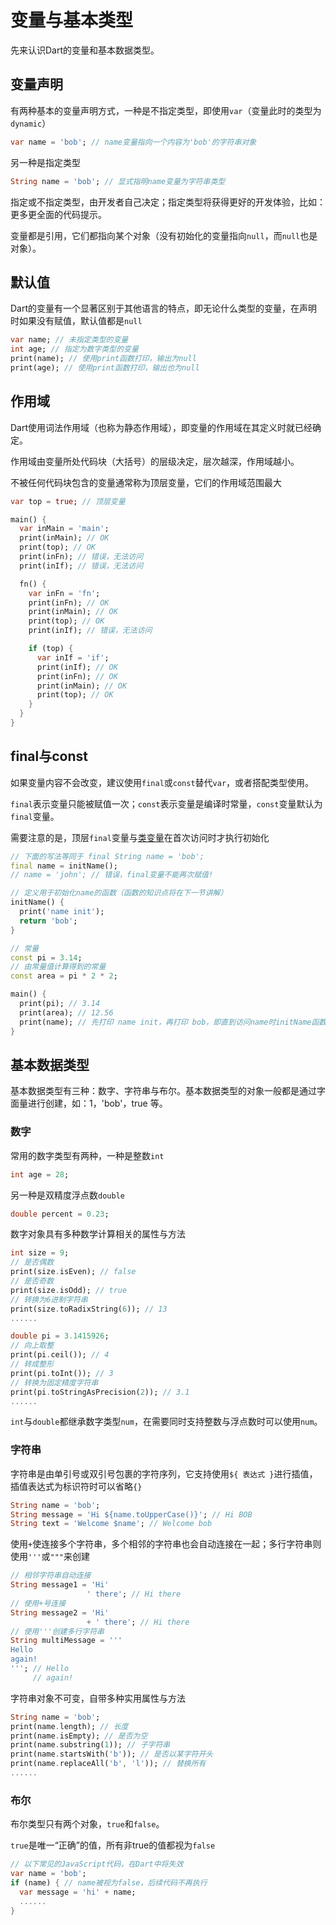 # 变量与基本类型

先来认识Dart的变量和基本数据类型。

## 变量声明

有两种基本的变量声明方式，一种是不指定类型，即使用`var`（变量此时的类型为`dynamic`）

```dart
var name = 'bob'; // name变量指向一个内容为'bob'的字符串对象
```

另一种是指定类型

```dart
String name = 'bob'; // 显式指明name变量为字符串类型
```

指定或不指定类型，由开发者自己决定；指定类型将获得更好的开发体验，比如：更多更全面的代码提示。

变量都是引用，它们都指向某个对象（没有初始化的变量指向`null`，而`null`也是对象）。

## 默认值

Dart的变量有一个显著区别于其他语言的特点，即无论什么类型的变量，在声明时如果没有赋值，默认值都是`null`

```dart
var name; // 未指定类型的变量
int age; // 指定为数字类型的变量
print(name); // 使用print函数打印，输出为null
print(age); // 使用print函数打印，输出也为null
```

## 作用域

Dart使用词法作用域（也称为静态作用域），即变量的作用域在其定义时就已经确定。

作用域由变量所处代码块（大括号）的层级决定，层次越深，作用域越小。

不被任何代码块包含的变量通常称为顶层变量，它们的作用域范围最大

```dart
var top = true; // 顶层变量

main() {
  var inMain = 'main';
  print(inMain); // OK
  print(top); // OK
  print(inFn); // 错误，无法访问
  print(inIf); // 错误，无法访问

  fn() {
    var inFn = 'fn';
    print(inFn); // OK
    print(inMain); // OK
    print(top); // OK
    print(inIf); // 错误，无法访问

    if (top) {
      var inIf = 'if';
      print(inIf); // OK
      print(inFn); // OK
      print(inMain); // OK
      print(top); // OK
    }
  }
}
```

## final与const

如果变量内容不会改变，建议使用`final`或`const`替代`var`，或者搭配类型使用。

`final`表示变量只能被赋值一次；`const`表示变量是编译时常量，`const`变量默认为`final`变量。

需要注意的是，顶层`final`变量与[类变量](/language/class_i.md)在首次访问时才执行初始化

```dart
// 下面的写法等同于 final String name = 'bob';
final name = initName();
// name = 'john'; // 错误，final变量不能再次赋值!

// 定义用于初始化name的函数（函数的知识点将在下一节讲解）
initName() {
  print('name init');
  return 'bob';
}

// 常量
const pi = 3.14;
// 由常量值计算得到的常量
const area = pi * 2 * 2;

main() {
  print(pi); // 3.14
  print(area); // 12.56
  print(name); // 先打印 name init，再打印 bob，即直到访问name时initName函数才执行
}
```

## 基本数据类型

基本数据类型有三种：数字、字符串与布尔。基本数据类型的对象一般都是通过字面量进行创建，如：1，'bob'，true 等。

### 数字

常用的数字类型有两种，一种是整数`int`

```dart
int age = 28;
```

另一种是双精度浮点数`double`

```dart
double percent = 0.23;
```

数字对象具有多种数学计算相关的属性与方法

```dart
int size = 9;
// 是否偶数
print(size.isEven); // false
// 是否奇数
print(size.isOdd); // true
// 转换为6进制字符串
print(size.toRadixString(6)); // 13
......

double pi = 3.1415926;
// 向上取整
print(pi.ceil()); // 4
// 转成整形
print(pi.toInt()); // 3
// 转换为固定精度字符串
print(pi.toStringAsPrecision(2)); // 3.1
......
```

`int`与`double`都继承数字类型`num`，在需要同时支持整数与浮点数时可以使用`num`。

### 字符串

字符串是由单引号或双引号包裹的字符序列，它支持使用`${ 表达式 }`进行插值，插值表达式为标识符时可以省略`{}`

```dart
String name = 'bob';
String message = 'Hi ${name.toUpperCase()}'; // Hi BOB
String text = 'Welcome $name'; // Welcome bob
```

使用`+`使连接多个字符串，多个相邻的字符串也会自动连接在一起；多行字符串则使用`'''`或`"""`来创建

```dart
// 相邻字符串自动连接
String message1 = 'Hi'
                 ' there'; // Hi there
// 使用+号连接                 
String message2 = 'Hi'
                 + ' there'; // Hi there
// 使用'''创建多行字符串
String multiMessage = '''
Hello
again!
'''; // Hello
     // again!
```

字符串对象不可变，自带多种实用属性与方法

```dart
String name = 'bob';
print(name.length); // 长度
print(name.isEmpty); // 是否为空
print(name.substring(1)); // 子字符串
print(name.startsWith('b')); // 是否以某字符开头
print(name.replaceAll('b', 'l')); // 替换所有
......
```

### 布尔

布尔类型只有两个对象，`true`和`false`。

`true`是唯一“正确”的值，所有非true的值都视为`false`

```dart
// 以下常见的JavaScript代码，在Dart中将失效
var name = 'bob';
if (name) { // name被视为false，后续代码不再执行
  var message = 'hi' + name;
  ......
}
```




